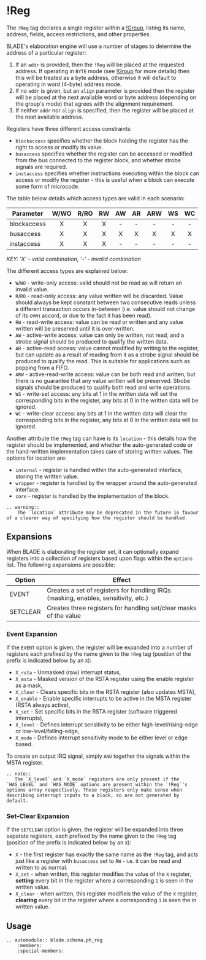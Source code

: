 # !Reg

The `!Reg` tag declares a single register within a [!Group](./group.md), listing its name, address, fields, access restrictions, and other properties.

BLADE's elaboration engine will use a number of stages to determine the address of a particular register:

 1. If an `addr` is provided, then the `!Reg` will be placed at the requested address. If operating in `BYTE` mode (see [!Group](./group.md) for more details) then this will be treated as a byte address, otherwise it will default to operating in word (4-byte) address mode.
 2. If no `addr` is given, but an `align` parameter is provided then the register will be placed at the next available word or byte address (depending on the group's mode) that agrees with the alignment requirement.
 3. If neither `addr` nor `align` is specified, then the register will be placed at the next  available address.

Registers have three different access constraints:

 * `blockaccess` specifies whether the block holding the register has the right to access or modify its value.
 * `busaccess` specifies whether the register can be accessed or modified from the bus connected to the register block, and whether strobe signals are required.
 * `instaccess` specifies whether instructions executing within the block can access or modify the register - this is useful when a block can execute some form of microcode.

The table below details which access types are valid in each scenario:

| Parameter   | W/WO | R/RO | RW | AW | AR | ARW | WS | WC |
|-------------|:----:|:----:|:--:|:--:|:--:|:---:|:--:|:--:|
| blockaccess | X    | X    | X  | -  | -  | -   | -  | -  |
| busaccess   | X    | X    | X  | X  | X  | X   | X  | X  |
| instaccess  | X    | X    | X  | -  | -  | -   | -  | -  |

*KEY: 'X' - valid combination, '-' - invalid combination*

The different access types are explained below:

 * `W`/`WO` - write-only access: valid should not be read as will return an invalid value.
 * `R`/`RO` - read-only access: any value written will be discarded. Value should always be kept constant between two consecutive reads unless a different transaction occurs in-between (i.e. value should not change of its own accord, or due to the fact it has been read).
 * `RW` - read-write access: value can be read or written and any value written will be preserved until it is over-written.
 * `AW` - active-write access: value can only be written, not read, and a strobe signal should be produced to qualify the written data.
 * `AR` - active-read access: value cannot modified by writing to the register, but can update as a result of reading from it as a strobe signal should be produced to qualify the read. This is suitable for applications such as popping from a FIFO.
 * `ARW` - active-read-write access: value can be both read and written, but there is no guarantee that any value written will be preserved. Strobe signals should be produced to qualify both read and write operations.
 * `WS` - write-set access: any bits at 1 in the written data will set the corresponding bits in the register, any bits at 0 in the written data will be ignored.
 * `WC` - write-clear access: any bits at 1 in the written data will clear the corresponding bits in the register, any bits at 0 in the written data will be ignored.

Another attribute the `!Reg` tag can have is its `location` - this details how the register should be implemented, and whether the auto-generated code or the hand-written implementation takes care of storing written values. The options for location are:

 * `internal` - register is handled within the auto-generated interface, storing the written value.
 * `wrapper` - register is handled by the wrapper around the auto-generated interface.
 * `core` - register is handled by the implementation of the block.

```eval_rst
.. warning::
    The `location` attribute may be deprecated in the future in favour of a clearer way of specifying how the register should be handled.
```

## Expansions

When BLADE is elaborating the register set, it can optionally expand registers into a collection of registers based upon flags within the `options` list. The following expansions are possible:

| Option   | Effect |
|----------|--------|
| EVENT    | Creates a set of registers for handling IRQs (masking, enables, sensitivity, etc.) |
| SETCLEAR | Creates three registers for handling set/clear masks of the value                  |

### Event Expansion
If the `EVENT` option is given, the register will be expanded into a number of registers each prefixed by the name given to the `!Reg` tag (position of the prefix is indicated below by an `X`):

 * `X_rsta` - Unmasked (raw) interrupt status,
 * `X_msta` - Masked version of the RSTA register using the enable register as a mask,
 * `X_clear` - Clears specific bits in the RSTA register (also updates MSTA),
 * `X_enable` - Enable specific interrupts to be active in the MSTA register (RSTA always active),
 * `X_set` - Set specific bits in the RSTA register (software triggered interrupts),
 * `X_level` - Defines interrupt sensitivity to be either high-level/rising-edge or low-level/falling-edge,
 * `X_mode` - Defines interrupt sensitivity mode to be either level or edge based.

To create an output IRQ signal, simply `AND` together the signals within the MSTA register.

```eval_rst
.. note::
   The `X_level` and `X_mode` registers are only present if the `HAS_LEVEL` and `HAS_MODE` options are present within the `!Reg`'s options array respectively. These registers only make sense when describing interrupt inputs to a block, so are not generated by default.
```

### Set-Clear Expansion
If the `SETCLEAR` option is given, the register will be expanded into three separate registers, each prefixed by the name given to the `!Reg` tag (position of the prefix is indicated below by an `X`):

 * `X` - the first register has exactly the same name as the `!Reg` tag, and acts just like a register with `busaccess` set to `RW` - i.e. it can be read and written to as normal.
 * `X_set` - when written, this register modifies the value of the `X` register, **setting** every bit in the register where a corresponding `1` is seen in the written value.
 * `X_clear` - when written, this register modifieis the value of the `X` register, **clearing** every bit in the register where a corresponding `1` is seen the in written value.

## Usage

```eval_rst
.. automodule:: blade.schema.ph_reg
    :members:
    :special-members:
```